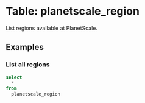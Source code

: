 # Table: planetscale_region

List regions available at PlanetScale.

## Examples

### List all regions

```sql
select
  *
from
  planetscale_region
```
